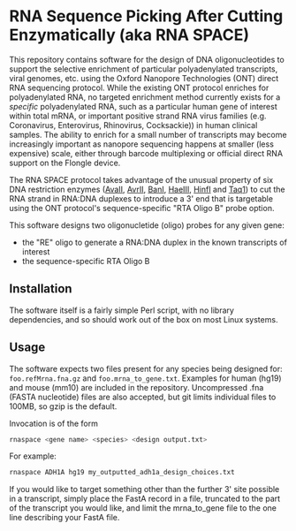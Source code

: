 # RNA Sequence Picking After Cutting Enzymatically (aka RNA SPACE)

This repository contains software for the design of DNA oligonucleotides to support the selective enrichment of particular polyadenylated transcripts, viral genomes, etc. using the Oxford Nanopore Technologies (ONT) direct RNA sequencing protocol.  While the existing ONT protocol enriches for polyadenylated RNA, no targeted enrichment method currently exists for a *specific* polyadenylated RNA, such as a particular human gene of interest within total mRNA, or important positive strand RNA virus families (e.g. Coronavirus, Enterovirus, Rhinovirus, Cocksackie)) in human clinical samples. The ability to enrich for a small number of transcripts may become increasingly important as nanopore sequencing happens at smaller (less expensive) scale, either through barcode multiplexing or official direct RNA support on the Flongle device.

The RNA SPACE protocol takes advantage of the unusual property of six DNA restriction enzymes ([AvaII](https://www.neb.com/products/r0153-avaii), [AvrII](https://www.neb.com/products/r0174-avrii), [BanI](https://www.neb.com/products/r0118-bani), [HaeIII](https://www.neb.com/products/r0108-haeiii), [HinfI](https://www.neb.com/products/r0108-haeiii) and [Taq1](https://www.neb.com/products/r0155-hinfi)) to cut the RNA strand in RNA:DNA duplexes to introduce a 3' end that is targetable using the ONT protocol's sequence-specific "RTA Oligo B" probe option.

This software designs two oligonucletide (oligo) probes for any given gene:

  * the "RE" oligo to generate a RNA:DNA duplex in the known transcripts of interest
  * the sequence-specific RTA Oligo B 

## Installation

The software itself is a fairly simple Perl script, with no library dependencies, and so should work out of the box on most Linux systems. 

## Usage

The software expects two files present for any species being designed for: `foo.refMrna.fna.gz` and `foo.mrna_to_gene.txt`. Examples for human (hg19) and mouse (mm10) are included in the repository. Uncompressed .fna (FASTA nucleotide) files are also accepted, but git limits individual files to 100MB, so gzip is the default. 

Invocation is of the form

```bash
rnaspace <gene name> <species> <design output.txt>
```

For example:

```bash
rnaspace ADH1A hg19 my_outputted_adh1a_design_choices.txt
```

If you would like to target something other than the further 3' site possible in a transcript, simply place the FastA record in a file, truncated to the part of the transcript you would like, and limit the mrna_to_gene file to the one line describing your FastA file.
